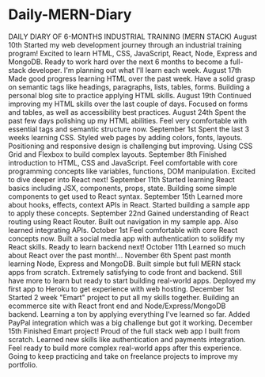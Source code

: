# Daily-MERN-Diary
DAILY DIARY OF 6-MONTHS INDUSTRIAL TRAINING
(MERN STACK)
August 10th
Started my web development journey through an industrial training program!
Excited to learn HTML, CSS, JavaScript, React, Node, Express and MongoDB.
Ready to work hard over the next 6 months to become a full-stack developer. I'm
planning out what I'll learn each week.
August 17th
Made good progress learning HTML over the past week. Have a solid grasp on
semantic tags like headings, paragraphs, lists, tables, forms. Building a personal
blog site to practice applying HTML skills.
August 19th
Continued improving my HTML skills over the last couple of days. Focused on
forms and tables, as well as accessibility best practices.
August 24th
Spent the past few days polishing up my HTML abilities. Feel very comfortable
with essential tags and semantic structure now.
September 1st
Spent the last 3 weeks learning CSS. Styled web pages by adding colors, fonts,
layouts. Positioning and responsive design is challenging but improving. Using
CSS Grid and Flexbox to build complex layouts.
September 8th
Finished introduction to HTML, CSS and JavaScript. Feel comfortable with core
programming concepts like variables, functions, DOM manipulation. Excited to
dive deeper into React next!
September 11th
Started learning React basics including JSX, components, props, state. Building
some simple components to get used to React syntax.
September 15th
Learned more about hooks, effects, context APIs in React. Started building a
sample app to apply these concepts.
September 22nd
Gained understanding of React routing using React Router. Built out navigation
in my sample app. Also learned integrating APIs.
October 1st
Feel comfortable with core React concepts now. Built a social media app with
authentication to solidify my React skills. Ready to learn backend next!
October 11th
Learned so much about React over the past month!...
November 6th
Spent past month learning Node, Express and MongoDB. Built simple but full
MERN stack apps from scratch. Extremely satisfying to code front and backend.
Still have more to learn but ready to start building real-world apps. Deployed my
first app to Heroku to get experience with web hosting.
December 1st
Started 2 week "Emart" project to put all my skills together. Building an
ecommerce site with React front end and Node/Express/MongoDB backend.
Learning a ton by applying everything I've learned so far. Added PayPal
integration which was a big challenge but got it working.
December 15th
Finished Emart project! Proud of the full stack web app I built from scratch.
Learned new skills like authentication and payments integration. Feel ready to
build more complex real-world apps after this experience. Going to keep
practicing and take on freelance projects to improve my portfolio.
